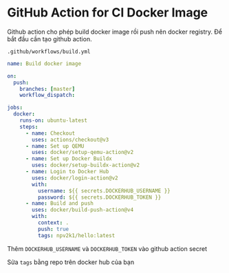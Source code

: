 # GitHub Action for CI Docker Image

Github action cho phép build docker image rồi push nên docker registry. Để bắt đầu cần tạo github action.

`.github/workflows/build.yml`

```yml
name: Build docker image

on:
  push:
    branches: [master]
    workflow_dispatch:

jobs:
  docker:
    runs-on: ubuntu-latest
    steps:
      - name: Checkout
        uses: actions/checkout@v3
      - name: Set up QEMU
        uses: docker/setup-qemu-action@v2
      - name: Set up Docker Buildx
        uses: docker/setup-buildx-action@v2
      - name: Login to Docker Hub
        uses: docker/login-action@v2
        with:
          username: ${{ secrets.DOCKERHUB_USERNAME }}
          password: ${{ secrets.DOCKERHUB_TOKEN }}
      - name: Build and push
        uses: docker/build-push-action@v4
        with:
          context: .
          push: true
          tags: npv2k1/hello:latest
```

Thêm `DOCKERHUB_USERNAME` và `DOCKERHUB_TOKEN` vào github action secret

Sửa `tags` bằng repo trên docker hub của bạn
